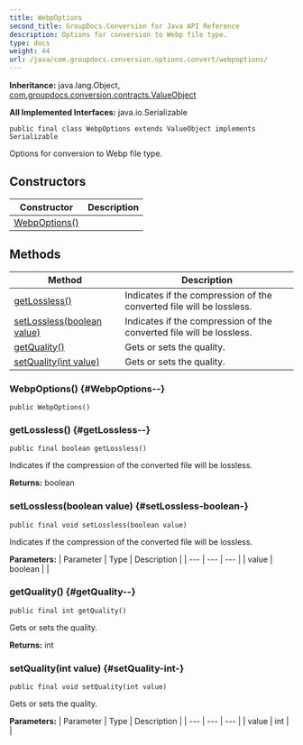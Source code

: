 ```yaml
---
title: WebpOptions
second_title: GroupDocs.Conversion for Java API Reference
description: Options for conversion to Webp file type.
type: docs
weight: 44
url: /java/com.groupdocs.conversion.options.convert/webpoptions/
---
```

**Inheritance:**
java.lang.Object, [com.groupdocs.conversion.contracts.ValueObject](../../com.groupdocs.conversion.contracts/valueobject)

**All Implemented Interfaces:**
java.io.Serializable
```
public final class WebpOptions extends ValueObject implements Serializable
```

Options for conversion to Webp file type.
## Constructors

| Constructor | Description |
| --- | --- |
| [WebpOptions()](#WebpOptions--) |  |
## Methods

| Method | Description |
| --- | --- |
| [getLossless()](#getLossless--) | Indicates if the compression of the converted file will be lossless. |
| [setLossless(boolean value)](#setLossless-boolean-) | Indicates if the compression of the converted file will be lossless. |
| [getQuality()](#getQuality--) | Gets or sets the quality. |
| [setQuality(int value)](#setQuality-int-) | Gets or sets the quality. |
### WebpOptions() {#WebpOptions--}
```
public WebpOptions()
```


### getLossless() {#getLossless--}
```
public final boolean getLossless()
```


Indicates if the compression of the converted file will be lossless.

**Returns:**
boolean
### setLossless(boolean value) {#setLossless-boolean-}
```
public final void setLossless(boolean value)
```


Indicates if the compression of the converted file will be lossless.

**Parameters:**
| Parameter | Type | Description |
| --- | --- | --- |
| value | boolean |  |

### getQuality() {#getQuality--}
```
public final int getQuality()
```


Gets or sets the quality.

**Returns:**
int
### setQuality(int value) {#setQuality-int-}
```
public final void setQuality(int value)
```


Gets or sets the quality.

**Parameters:**
| Parameter | Type | Description |
| --- | --- | --- |
| value | int |  |

